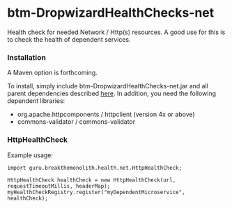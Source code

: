 # btm-DropwizardHealthChecks-net
Health check for needed Network / Http(s) resources. A good use for this is to check the 
health of dependent services. 

### Installation ###

A Maven option is forthcoming.

To install, simply include btm-DropwizardHealthChecks-net.jar and all parent dependencies described [here](../README.md). 
In addition, you need the following dependent libraries:
* org.apache.httpcomponents / httpclient (version 4x or above)
* commons-validator / commons-validator

### HttpHealthCheck ###

Example usage:
```  
import guru.breakthemonolith.health.net.HttpHealthCheck;

HttpHealthCheck healthCheck = new HttpHealthCheck(url, requestTimeoutMillis, headerMap);
myHealthCheckRegistry.register("myDependentMicroservice", healthCheck);
```  

